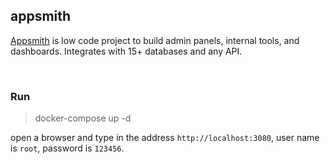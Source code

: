 ## appsmith

[Appsmith](https://github.com/appsmithorg/appsmith) is low code project to build admin panels, internal tools, and dashboards. Integrates with 15+ databases and any API.

<br>

### Run

> docker-compose up -d

open a browser and type in the address `http://localhost:3080`, user name is `root`, password is `123456`.
